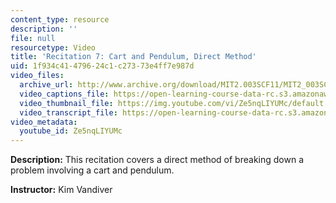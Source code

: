 ```yaml
---
content_type: resource
description: ''
file: null
resourcetype: Video
title: 'Recitation 7: Cart and Pendulum, Direct Method'
uid: 1f934c41-4796-24c1-c273-73e4ff7e987d
video_files:
  archive_url: http://www.archive.org/download/MIT2.003SCF11/MIT2_003SCF11_rec07_300k.mp4
  video_captions_file: https://open-learning-course-data-rc.s3.amazonaws.com/2-003sc-engineering-dynamics-fall-2011/dad5ce55f64e5b518990a00b9f808263_Ze5nqLIYUMc.vtt
  video_thumbnail_file: https://img.youtube.com/vi/Ze5nqLIYUMc/default.jpg
  video_transcript_file: https://open-learning-course-data-rc.s3.amazonaws.com/2-003sc-engineering-dynamics-fall-2011/5d20343c1d4b2d719acc8fc89df9ffb5_Ze5nqLIYUMc.pdf
video_metadata:
  youtube_id: Ze5nqLIYUMc
---
```


**Description:** This recitation covers a direct method of breaking down a problem involving a cart and pendulum.

**Instructor:** Kim Vandiver